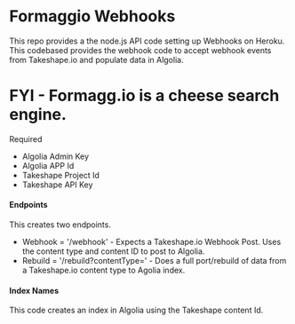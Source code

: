 # Formaggio Webhooks
This repo provides a the node.js API code setting up Webhooks on Heroku. This codebased provides 
the webhook code to accept webhook events from Takeshape.io and populate data in Algolia. 

# FYI - Formagg.io is a cheese search engine.

Required
- Algolia Admin Key
- Algolia APP Id
- Takeshape Project Id
- Takeshape API Key

#### Endpoints
This creates two endpoints.

- Webhook = '/webhook' - Expects a Takeshape.io Webhook Post. Uses the content type and content ID to post to Algolia.
- Rebuild = '/rebuild?contentType=' - Does a full port/rebuild of data from a Takeshape.io content type to Agolia index.

#### Index Names
This code creates an index in Algolia using the Takeshape content Id.

